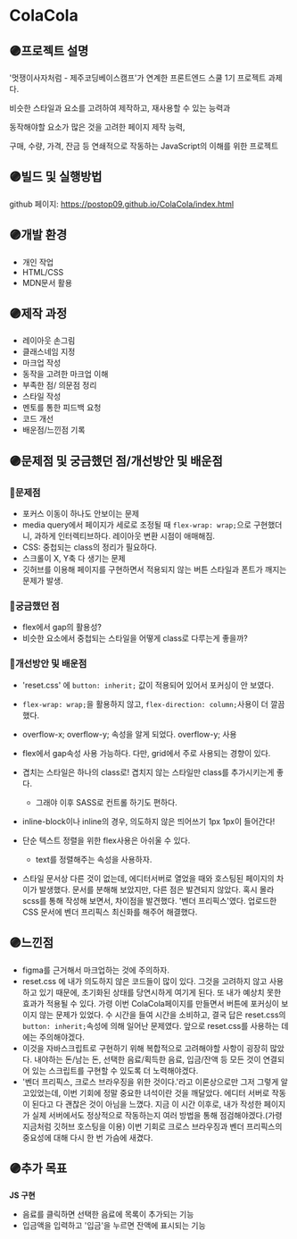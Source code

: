 # ColaCola

## 🟣프로젝트 설명
'멋쟁이사자처럼 - 제주코딩베이스캠프'가 연계한 프론트엔드 스쿨 1기 프로젝트 과제다.

비슷한 스타일과 요소를 고려하여 제작하고, 재사용할 수 있는 능력과

동작해야할 요소가 많은 것을 고려한 페이지 제작 능력,

구매, 수량, 가격, 잔금 등 연쇄적으로 작동하는 JavaScript의 이해를 위한 프로젝트

## 🟣빌드 및 실행방법
github 페이지: https://postop09.github.io/ColaCola/index.html

## 🟣개발 환경
- 개인 작업
- HTML/CSS
- MDN문서 활용

## 🟣제작 과정
- 레이아웃 손그림
- 클래스네임 지정
- 마크업 작성
- 동작을 고려한 마크업 이해
- 부족한 점/ 의문점 정리
- 스타일 작성
- 멘토를 통한 피드백 요청
- 코드 개선
- 배운점/느낀점 기록

## 🟣문제점 및 궁금했던 점/개선방안 및 배운점
### 👾문제점
- 포커스 이동이 하나도 안보이는 문제
- media query에서 페이지가 세로로 조정될 때 `flex-wrap: wrap;`으로 구현했더니, 과하게 인터렉티브하다. 레이아웃 변환 시점이 애매해짐.
- CSS: 중첩되는 class의 정리가 필요하다.
- 스크롤이 X, Y축 다 생기는 문제
- 깃허브를 이용해 페이지를 구현하면서 적용되지 않는 버튼 스타일과 폰트가 깨지는 문제가 발생.

### 👾궁금했던 점
- flex에서 gap의 활용성?
- 비슷한 요소에서 중첩되는 스타일을 어떻게 class로 다루는게 좋을까?

### 👾개선방안 및 배운점
- 'reset.css' 에 `button: inherit;` 값이 적용되어 있어서 포커싱이 안 보였다.
- `flex-wrap: wrap;`을 활용하지 않고, `flex-direction: column;`사용이 더 깔끔했다.
- overflow-x; overflow-y; 속성을 알게 되었다. overflow-y; 사용
- flex에서 gap속성 사용 가능하다. 다만, grid에서 주로 사용되는 경향이 있다.
- 겹치는 스타일은 하나의 class로! 겹치지 않는 스타일만 class를 추가시키는게 좋다.
  - 그래야 이후 SASS로 컨트롤 하기도 편하다.

- inline-block이나 inline의 경우, 의도하지 않은 띄어쓰기 1px 1px이 들어간다!
- 단순 텍스트 정렬을 위한 flex사용은 아쉬울 수 있다.
  - text를 정렬해주는 속성을 사용하자.

- 스타일 문서상 다른 것이 없는데, 에디터서버로 열었을 때와 호스팅된 페이지의 차이가 발생했다. 문서를 분해해 보았지만, 다른 점은 발견되지 않았다. 혹시 몰라 scss를 통해 작성해 보면서, 차이점을 발견했다. '벤더 프리픽스'였다. 업로드한 CSS 문서에 벤더 프리픽스 최신화를 해주어 해결했다.
  
## 🟣느낀점
- figma를 근거해서 마크업하는 것에 주의하자.
- reset.css 에 내가 의도하지 않은 코드들이 많이 있다. 그것을 고려하지 않고 사용하고 있기 때문에, 초기화된 상태를 당연시하게 여기게 된다. 또 내가 예상치 못한 효과가 적용될 수 있다. 가령 이번 ColaCola페이지를 만들면서 버튼에 포커싱이 보이지 않는 문제가 있었다. 수 시간을 들여 시간을 소비하고, 결국 답은 reset.css의 `button: inherit;`속성에 의해 일어난 문제였다. 앞으로 reset.css를 사용하는 데에는 주의해야겠다.
- 이것을 자바스크립트로 구현하기 위해 복합적으로 고려해야할 사항이 굉장히 많았다. 내야하는 돈/남는 돈, 선택한 음료/획득한 음료, 입금/잔액 등 모든 것이 연결되어 있는 스크립트를 구현할 수 있도록 더 노력해야겠다.
- '벤더 프리픽스, 크로스 브라우징을 위한 것이다.'라고 이론상으로만 그저 그렇게 알고있었는데, 이번 기회에 정말 중요한 녀석이란 것을 깨달았다. 에디터 서버로 작동이 된다고 다 괜찮은 것이 아님을 느꼈다. 지금 이 시간 이후로, 내가 작성한 페이지가 실제 서버에서도 정상적으로 작동하는지 여러 방법을 통해 점검해야겠다.(가령 지금처럼 깃허브 호스팅을 이용) 이번 기회로 크로스 브라우징과 벤더 프리픽스의 중요성에 대해 다시 한 번 가슴에 새겼다.

## 🟣추가 목표
**JS 구현**

- 음료를 클릭하면 선택한 음료에 목록이 추가되는 기능
- 입금액을 입력하고 '입금'을 누르면 잔액에 표시되는 기능
